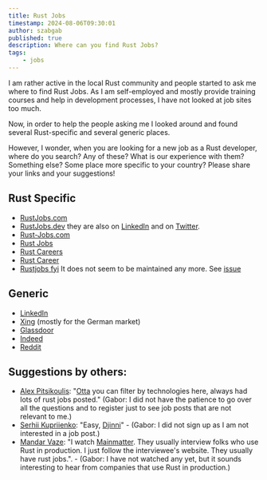 ```yaml
---
title: Rust Jobs
timestamp: 2024-08-06T09:30:01
author: szabgab
published: true
description: Where can you find Rust Jobs?
tags:
    - jobs
---
```


I am rather active in the local Rust community and people started to ask me where to find Rust Jobs.
As I am self-employed and mostly provide training courses and help in development processes,
I have not looked at job sites too much.

Now, in order to help the people asking me I looked around and found several Rust-specific and several generic places.

However, I wonder,  when you are looking for a new job as a Rust developer, where do you search? Any of these? What is our experience with them?
Something else? Some place more specific to your country? Please share your links and your suggestions!

## Rust Specific

* [RustJobs.com](https://www.rustjobs.com/)
* [RustJobs.dev](https://rustjobs.dev/) they are also on [LinkedIn](https://www.linkedin.com/company/rustjobs-dev/) and on [Twitter](https://x.com/rustjobs_dev).
* [Rust-Jobs.com](https://rust-jobs.com/)
* [Rust Jobs](https://rust.jobs/)
* [Rust Careers](https://rust.careers/)
* [Rust Career](https://rust.career/)
* [Rustjobs fyi](https://www.rustjobs.fyi/) It does not seem to be maintained any more. See [issue](https://github.com/NicholasLYang/rustjobs.fyi/issues/11)

## Generic

* [LinkedIn](https://www.linkedin.com/)
* [Xing](https://www.xing.com/) (mostly for the German market)
* [Glassdoor](https://www.glassdoor.com/)
* [Indeed](https://indeed.com/)
* [Reddit](https://new.reddit.com/r/rust/?f=flair_name%3A%22%F0%9F%92%BC%20jobs%20megathread%22)

## Suggestions by others:

* [Alex Pitsikoulis](https://www.linkedin.com/in/alex-pitsikoulis-797640186/): "[Otta](https://otta.com/) you can filter by technologies here, always had lots of rust jobs posted." (Gabor: I did not have the patience to go over all the questions and to register just to see job posts that are not relevant to me.)
* [Serhii Kupriienko](https://www.linkedin.com/in/serhii-kupriienko/): "Easy, [Djinni](https://djinni.co/)" - (Gabor: I did not sign up as I am not interested in a job post.)
* [Mandar Vaze](https://www.linkedin.com/in/mandarvaze/): "I watch [Mainmatter](https://www.youtube.com/@mainmatter2180). They usually interview folks who use Rust in production. I just follow the interviewee's website. They usually have rust jobs.". - (Gabor: I have not watched any yet, but it sounds interesting to hear from companies that use Rust in production.)

